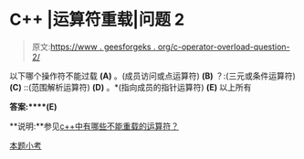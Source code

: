 # C++ |运算符重载|问题 2

> 原文:[https://www . geesforgeks . org/c-operator-overload-question-2/](https://www.geeksforgeeks.org/c-operator-overloading-question-2/)

以下哪个操作符不能过载
**(A)** 。(成员访问或点运算符)
**(B)** ？:(三元或条件运算符)
**(C)** ::(范围解析运算符)
**(D)** 。*(指向成员的指针运算符)
**(E)** 以上所有

**答案:****(E)**

**说明:**参见[c++中有哪些不能重载的运算符？](https://www.geeksforgeeks.org/g-fact-14/)

[本题小考](https://www.geeksforgeeks.org/quiz-corner-gq/)